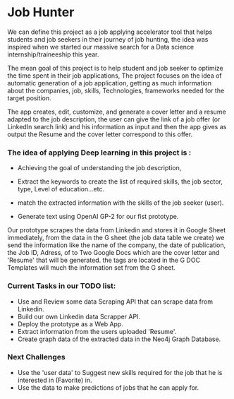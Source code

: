 # Job Hunter

We can define this project as a job applying accelerator tool that helps students and job seekers in their journey of job hunting, the idea was inspired when we started our massive search for a Data science internship/traineeship this year.

The mean goal of this project is to help student and job seeker to optimize the time spent in their job applications, The project focuses on the idea of automatic generation of a job application, getting as much information about the companies, job, skills, Technologies, frameworks needed for the target position.

The app creates, edit, customize, and generate a cover letter and a resume adapted to the job description, the user can give the link of a job offer (or LinkedIn search link) and his information as input and then the app gives as output the Resume and the cover letter correspond to this offer. 

### The idea of applying Deep learning in this project is :
            
- Achieving the goal of understanding the job description, 
            
- Extract the keywords to create the list of required skills, the job sector, type, Level of education...etc. 
            
- match the extracted information with the skills of the job seeker (user).
            
- Generate text using OpenAI GP-2 for our fist prototype.

Our prototype scrapes the data from Linkedin and stores it in Google Sheet immediately, from the data in the G sheet (the job data table we create) we send the information like the name of the company, the date of publication, the Job ID, Adress, of to Two Google Docs which are the cover letter and 'Resume' that will be generated. the tags are located in the G DOC Templates will much the information set from the G sheet.


### Current Tasks in our TODO list: 
-  Use and Review some data Scraping API that can scrape data from Linkedin.
-  Build our own Linkedin data Scrapper API.
-  Deploy the prototype as a Web App.
-  Extract information from the users uploaded 'Resume'.         
-  Create graph data of the extracted data in the Neo4j Graph Database.


### Next Challenges 
- Use the 'user data' to Suggest new skills required for the job that he is interested in (Favorite) in.
- Use the data to make predictions of jobs that he can apply for.
